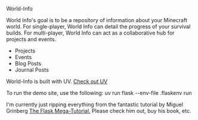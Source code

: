 World-Info

World Info's goal is to be a repository of information about your Minecraft world.  For single-player, World Info can detail the progress of your survival builds.  For multi-player, World Info can act as a collaborative hub for projects and events.

- Projects
- Events
- Blog Posts
- Journal Posts

World-Info is built with UV.  [Check out UV](https://docs.astral.sh/uv/)

To run the demo site, use the following:
uv run flask --env-file .flaskenv run

I'm currently just ripping everything from the fantastic tutorial by Miguel Grinberg [The Flask Mega-Tutorial.](https://blog.miguelgrinberg.com/post/the-flask-mega-tutorial-part-i-hello-world)  Please check him out, buy his book, etc.